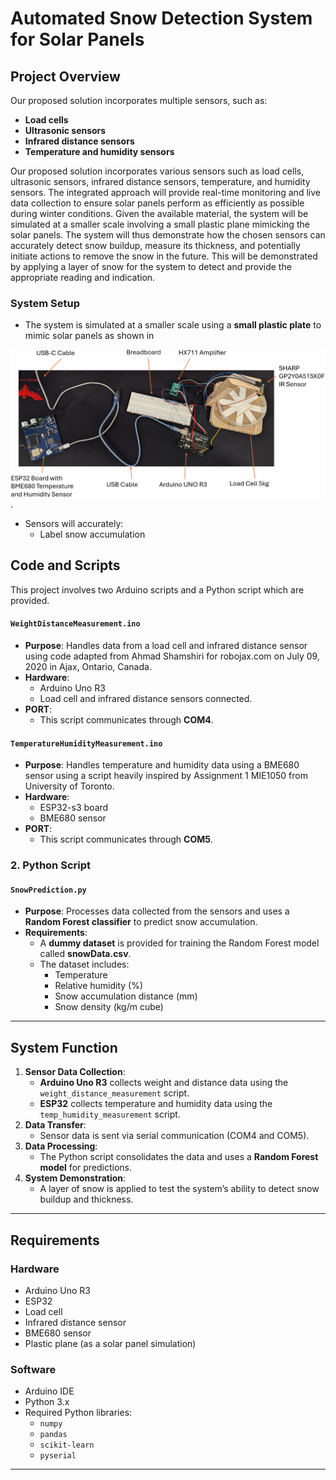 # Automated Snow Detection System for Solar Panels

## Project Overview

Our proposed solution incorporates multiple sensors, such as:

- **Load cells**
- **Ultrasonic sensors**
- **Infrared distance sensors**
- **Temperature and humidity sensors**

Our proposed solution incorporates various sensors such as load cells, ultrasonic sensors, infrared distance sensors, temperature, and humidity sensors. The integrated approach will provide real-time monitoring and live data collection to ensure solar panels perform as efficiently as possible during winter conditions. Given the available material, the system will be simulated at a smaller scale involving a small plastic plane mimicking the solar panels. The system will thus demonstrate how the chosen sensors can accurately detect snow buildup, measure its thickness, and potentially initiate actions to remove the snow in the future. This will be demonstrated by applying a layer of snow for the system to detect and provide the appropriate reading and indication.

### System Setup

- The system is simulated at a smaller scale using a **small plastic plate** to mimic solar panels as shown in

![System Overview](figure1.png).

- Sensors will accurately:
  - Label snow accumulation

## Code and Scripts

This project involves two Arduino scripts and a Python script which are provided.

#### **`WeightDistanceMeasurement.ino`**

- **Purpose**: Handles data from a load cell and infrared distance sensor using code adapted from Ahmad Shamshiri for robojax.com on July 09, 2020 in Ajax, Ontario, Canada.
- **Hardware**:
  - Arduino Uno R3
  - Load cell and infrared distance sensors connected.
- **PORT**:
  - This script communicates through **COM4**.

#### **`TemperatureHumidityMeasurement.ino`**

- **Purpose**: Handles temperature and humidity data using a BME680 sensor using a script heavily inspired by Assignment 1 MIE1050 from University of Toronto.
- **Hardware**:
  - ESP32-s3 board
  - BME680 sensor
- **PORT**:
  - This script communicates through **COM5**.

### 2. Python Script

#### **`SnowPrediction.py`**

- **Purpose**: Processes data collected from the sensors and uses a **Random Forest classifier** to predict snow accumulation.
- **Requirements**:
  - A **dummy dataset** is provided for training the Random Forest model called **snowData.csv**.
  - The dataset includes:
    - Temperature
    - Relative humidity (%)
    - Snow accumulation distance (mm)
    - Snow density (kg/m cube) 
---

## System Function

1. **Sensor Data Collection**:
   - **Arduino Uno R3** collects weight and distance data using the `weight_distance_measurement` script.
   - **ESP32** collects temperature and humidity data using the `temp_humidity_measurement` script.
2. **Data Transfer**:
   - Sensor data is sent via serial communication (COM4 and COM5).
3. **Data Processing**:
   - The Python script consolidates the data and uses a **Random Forest model** for predictions.
4. **System Demonstration**:
   - A layer of snow is applied to test the system’s ability to detect snow buildup and thickness.

---

## Requirements

### Hardware
- Arduino Uno R3
- ESP32
- Load cell
- Infrared distance sensor
- BME680 sensor
- Plastic plane (as a solar panel simulation)

### Software
- Arduino IDE
- Python 3.x
- Required Python libraries:
  - `numpy`
  - `pandas`
  - `scikit-learn`
  - `pyserial`
---

